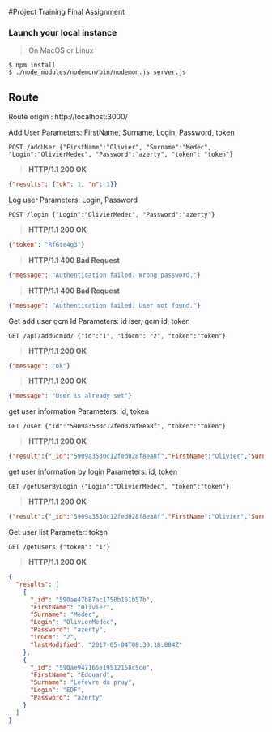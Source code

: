 #Project Training Final Assignment

### Launch your local instance

> On MacOS or Linux
```
$ npm install
$ ./node_modules/nodemon/bin/nodemon.js server.js
```

## **Route**

Route origin : http://localhost:3000/

Add User
Parameters: FirstName, Surname, Login, Password, token

```
POST /addUser {"FirstName":"Olivier", "Surname":"Medec", "Login":"OlivierMedec", "Password":"azerty", "token": "token"}
```
> **HTTP/1.1 200 OK**
```json
{"results": {"ok": 1, "n": 1}}
```

Log user
Parameters: Login, Password

```
POST /login {"Login":"OlivierMedec", "Password":"azerty"}
```
> **HTTP/1.1 200 OK**
```json
{"token": "RfGte4g3"}
```

> **HTTP/1.1 400 Bad Request**
```json
{"message": "Authentication failed. Wrong password."}
```

> **HTTP/1.1 400 Bad Request**
```json
{"message": "Authentication failed. User not found."}
```

Get add user gcm Id
Parameters: id iser, gcm id, token

```
GET /api/addGcmId/ {"id":"1", "idGcm": "2", "token":"token"}
```
> **HTTP/1.1 200 OK**
```json
{"message": "ok"}
```

> **HTTP/1.1 200 OK**
```json
{"message": "User is already set"}
```

get user information
Parameters: id, token

```
GET /user {"id":"5909a3530c12fed028f8ea8f", "token":"token"}
```
> **HTTP/1.1 200 OK**
```json
{"result":{"_id":"5909a3530c12fed028f8ea8f","FirstName":"Olivier","Surname":"Medec","Login":"OlivierMedec","Password": "azerty"}}
```

get user information by login
Parameters: id, token

```
GET /getUserByLogin {"Login":"OlivierMedec", "token":"token"}
```
> **HTTP/1.1 200 OK**
```json
{"result":{"_id":"5909a3530c12fed028f8ea8f","FirstName":"Olivier","Surname":"Medec","Login":"OlivierMedec","Password": "azerty"}}
```

Get user list
Parameter: token

```
GET /getUsers {"token": "1"}
```
> **HTTP/1.1 200 OK**
```json
{
  "results": [
    {
      "_id": "590ae47b87ac1750b161b57b",
      "FirstName": "Olivier",
      "Surname": "Medec",
      "Login": "OlivierMedec",
      "Password": "azerty",
      "idGcm": "2",
      "lastModified": "2017-05-04T08:30:18.884Z"
    },
    {
      "_id": "590ae947165e19512158c5ce",
      "FirstName": "Edouard",
      "Surname": "Lefevre du pruy",
      "Login": "EDF",
      "Password": "azerty"
    }
  ]
}
```
